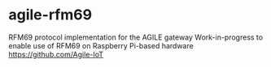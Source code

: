 # agile-rfm69
RFM69 protocol implementation for the AGILE gateway
Work-in-progress to enable use of RFM69 on Raspberry Pi-based hardware
https://github.com/Agile-IoT
